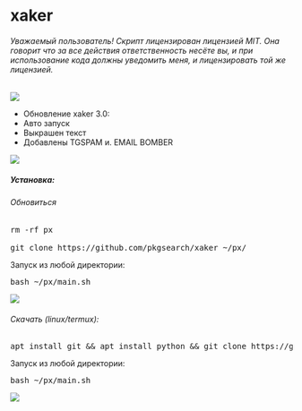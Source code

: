 # xaker
<h6>Уважаемый пользователь! Скрипт лицензирован лицензией MIT. Она говорит что за все действия ответственность несёте вы, и при использование кода должны уведомить меня, и лицензировать той же лицензией.</h6>
<img src="https://user-images.githubusercontent.com/61265099/78818286-19743180-79dd-11ea-84c5-f629f891dd4b.png"></img>

<ul>
<li>Обновление xaker 3.0:</br></li>
<li>Авто запуск </br></li>
<li>Выкрашен текст </br></li>
<li>Добавлены TGSPAM и. EMAIL BOMBER <br></li>
</ul>
<img src="https://user-images.githubusercontent.com/61265099/78818286-19743180-79dd-11ea-84c5-f629f891dd4b.png"></img>
<h5>Установка:</h5>
<h6>Обновиться</h6>
<pre>rm -rf px</br>
git clone https://github.com/pkgsearch/xaker ~/px/ <br></pre>
Запуск из любой директории:
<pre>bash ~/px/main.sh <br></pre>
<img src="https://user-images.githubusercontent.com/61265099/78818286-19743180-79dd-11ea-84c5-f629f891dd4b.png"></img>
<h6>Скачать (linux/termux):</br></h6>
<pre>apt install git && apt install python && git clone https://github.com/pkgsearch/xaker ~/px/ && pip install requests</br></pre>
Запуск из любой директории:</br>
<pre>bash ~/px/main.sh <br></pre>
<img src="https://user-images.githubusercontent.com/61265099/78818286-19743180-79dd-11ea-84c5-f629f891dd4b.png"></img>
